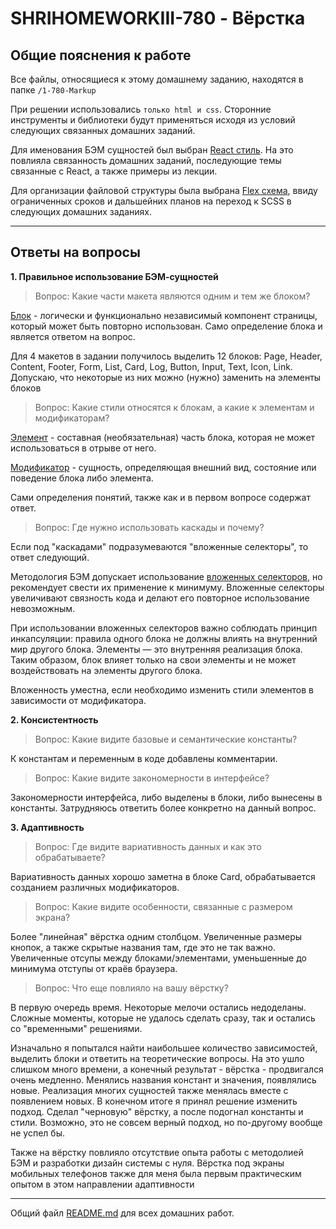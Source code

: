 # SHRIHOMEWORKIII-780 - Вёрстка

## Общие пояснения к работе

Все файлы, относящиеся к этому домашнему заданию, находятся в папке `/1-780-Markup`

При решении использовались `только html и css`. Сторонние инструменты и библиотеки будут применяться исходя из условий следующих связанных домашних заданий.

Для именования БЭМ сущностей был выбран [React стиль](https://ru.bem.info/methodology/naming-convention/#%D1%81%D1%82%D0%B8%D0%BB%D1%8C-react). На это повлияла связанность домашних заданий, последующие темы связанные с React, а также примеры из лекции.

Для организации файловой структуры была выбрана [Flex схема](https://ru.bem.info/methodology/filestructure/#flex), ввиду ограниченных сроков и дальшейних планов на переход к SCSS в следующих домашних заданиях.

___

## Ответы на вопросы

__1. Правильное использование БЭМ-сущностей__

> Вопрос: Какие части макета являются одним и тем же блоком?

[Блок](https://ru.bem.info/methodology/key-concepts/#%D0%B1%D0%BB%D0%BE%D0%BA) - логически и функционально независимый компонент страницы, который может быть повторно использован. Само определение блока и является ответом на вопрос.

Для 4 макетов в задании получилось выделить 12 блоков: Page, Header, Content, Footer, Form, List, Card, Log, Button, Input, Text, Icon, Link. Допускаю, что некоторые из них можно (нужно) заменить на элементы блоков

> Вопрос: Какие стили относятся к блокам, а какие к элементам и модификаторам?

[Элемент](https://ru.bem.info/methodology/key-concepts/#%D1%8D%D0%BB%D0%B5%D0%BC%D0%B5%D0%BD%D1%82) - составная (необязательная) часть блока, которая не может использоваться в отрыве от него.

[Модификатор](https://ru.bem.info/methodology/key-concepts/#%D0%BC%D0%BE%D0%B4%D0%B8%D1%84%D0%B8%D0%BA%D0%B0%D1%82%D0%BE%D1%80) - сущность, определяющая внешний вид, состояние или поведение блока либо элемента.

Сами определения понятий, также как и в первом вопросе содержат ответ.

> Вопрос: Где нужно использовать каскады и почему?

Если под "каскадами" подразумеваются "вложенные селекторы", то ответ следующий.

Методология БЭМ допускает использование [вложенных селекторов](https://ru.bem.info/methodology/css/#%D0%B2%D0%BB%D0%BE%D0%B6%D0%B5%D0%BD%D0%BD%D1%8B%D0%B5-%D1%81%D0%B5%D0%BB%D0%B5%D0%BA%D1%82%D0%BE%D1%80%D1%8B), но рекомендует свести их применение к минимуму. Вложенные селекторы увеличивают связность кода и делают его повторное использование невозможным.

При использовании вложенных селекторов важно соблюдать принцип инкапсуляции: правила одного блока не должны влиять на внутренний мир другого блока. Элементы — это внутренняя реализация блока. Таким образом, блок влияет только на свои элементы и не может воздействовать на элементы другого блока.

Вложенность уместна, если необходимо изменить стили элементов в зависимости от модификатора.


__2. Консистентность__

> Вопрос: Какие видите базовые и семантические константы?

К константам и переменным в коде добавлены комментарии.

> Вопрос: Какие видите закономерности в интерфейсе?

Закономерности интерфейса, либо выделены в блоки, либо вынесены в константы. Затрудняюсь ответить более конкретно на данный вопрос.

__3. Адаптивность__


> Вопрос: Где видите вариативность данных и как это обрабатываете?

Вариативность данных хорошо заметна в блоке Card, обрабатывается созданием различных модификаторов.

> Вопрос: Какие видите особенности, связанные с размером экрана?

Более "линейная" вёрстка одним столбцом. Увеличенные размеры кнопок, а также скрытые названия там, где это не так важно. Увеличенные отсупы между блоками/элементами, уменьшенные до минимума отступы от краёв браузера.

> Вопрос: Что еще повлияло на вашу вёрстку?

В первую очередь время. Некоторые мелочи остались недоделаны. Сложные моменты, которые не удалось сделать сразу, так и остались со "временными" решениями.

Изначально я попытался найти наибольшее количество зависимостей, выделить блоки и ответить на теоретические вопросы. На это ушло слишком много времени, а конечный результат - вёрстка - продвигался очень медленно. Менялись названия констант и значения, появлялись новые. Реализация многих сущностей также менялась вместе с появлением новых. В конечном итоге я принял решение изменить подход. Сделал "черновую" вёрстку, а после подогнал константы и стили. Возможно, это не совсем верный подход, но по-другому вообще не успел бы.

Также на вёрстку повлияло отсутствие опыта работы с методолией БЭМ и разработки дизайн системы с нуля. Вёрстка под экраны мобильных телефонов также для меня была первым практическим опытом в этом направлении адаптивности

___

Общий файл [README.md](../README.md) для всех домашних работ.
